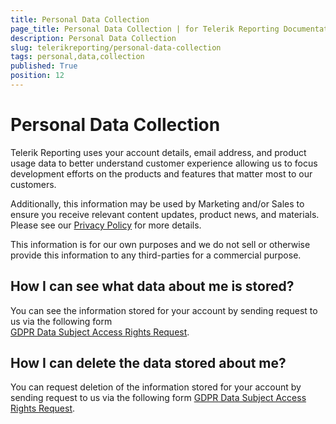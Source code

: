 ```yaml
---
title: Personal Data Collection
page_title: Personal Data Collection | for Telerik Reporting Documentation
description: Personal Data Collection
slug: telerikreporting/personal-data-collection
tags: personal,data,collection
published: True
position: 12
---
```


# Personal Data Collection



Telerik Reporting uses your account details, email address, and product usage data to better understand customer experience
        allowing us to focus development efforts on the products and features that matter most to our customers.
      

Additionally, this information may be used by Marketing and/or Sales to ensure you receive relevant content updates,
        product news, and materials. Please see our
        [Privacy Policy](https://www.progress.com/legal/privacy-policy)        for more details.
      

This information is for our own purposes and we do not sell or otherwise provide this information to any third-parties for a
        commercial purpose.
      

## How I can see what data about me is stored?

You can see the information stored for your account by sending request to us via the following form             
        [GDPR Data Subject Access Rights Request](https://app.onetrust.com/app/#/webform/7897e80a-b8a4-4797-883a-bdacfe1ab8e4).
        

## How I can delete the data stored about me?

You can request deletion of the information stored for your account by sending request to us via the following form  [GDPR Data Subject Access Rights Request](https://app.onetrust.com/app/#/webform/7897e80a-b8a4-4797-883a-bdacfe1ab8e4).
        
